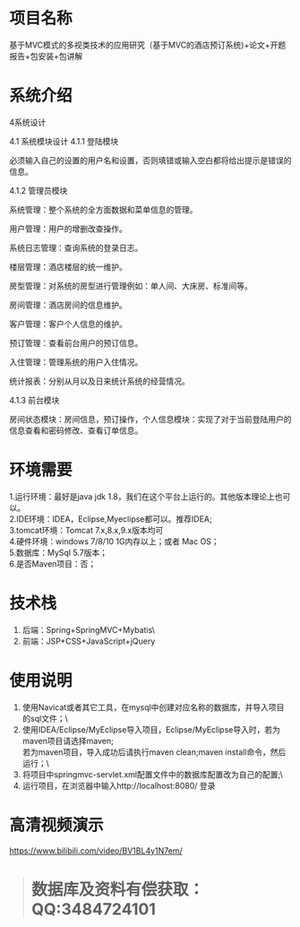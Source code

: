 # 项目名称

基于MVC模式的多视类技术的应用研究（基于MVC的酒店预订系统)+论文+开题报告+包安装+包讲解

# 系统介绍
4系统设计

4.1 系统模块设计
4.1.1 登陆模块

必须输入自己的设置的用户名和设置，否则填错或输入空白都将给出提示是错误的信息。

4.1.2 管理员模块

系统管理：整个系统的全方面数据和菜单信息的管理。

用户管理：用户的增删改查操作。

系统日志管理：查询系统的登录日志。

楼层管理：酒店楼层的统一维护。

房型管理：对系统的房型进行管理例如：单人间、大床房、标准间等。

房间管理：酒店房间的信息维护。

客户管理：客户个人信息的维护。

预订管理：查看前台用户的预订信息。

入住管理：管理系统的用户入住情况。

统计报表：分别从月以及日来统计系统的经营情况。

4.1.3 前台模块

房间状态模块：房间信息，预订操作，个人信息模块：实现了对于当前登陆用户的信息查看和密码修改、查看订单信息。

# 环境需要

1.运行环境：最好是java jdk 1.8，我们在这个平台上运行的。其他版本理论上也可以。\
2.IDE环境：IDEA，Eclipse,Myeclipse都可以。推荐IDEA;\
3.tomcat环境：Tomcat 7.x,8.x,9.x版本均可\
4.硬件环境：windows 7/8/10 1G内存以上；或者 Mac OS； \
5.数据库：MySql 5.7版本；\
6.是否Maven项目：否；

# 技术栈

1. 后端：Spring+SpringMVC+Mybatis\
2. 前端：JSP+CSS+JavaScript+jQuery

# 使用说明

1. 使用Navicat或者其它工具，在mysql中创建对应名称的数据库，并导入项目的sql文件；\
2. 使用IDEA/Eclipse/MyEclipse导入项目，Eclipse/MyEclipse导入时，若为maven项目请选择maven;\
若为maven项目，导入成功后请执行maven clean;maven install命令，然后运行；\
3. 将项目中springmvc-servlet.xml配置文件中的数据库配置改为自己的配置;\
4. 运行项目，在浏览器中输入http://localhost:8080/ 登录

# 高清视频演示

https://www.bilibili.com/video/BV1BL4y1N7em/

> # **数据库及资料有偿获取：QQ:3484724101**

​